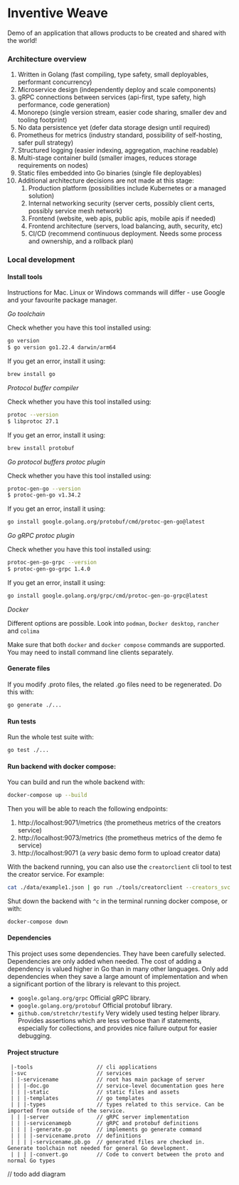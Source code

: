 # Inventive Weave

Demo of an application that allows products to be created and shared with the world!

### Architecture overview

1. Written in Golang (fast compiling, type safety, small deployables, performant concurrency)
1. Microservice design (independently deploy and scale components)
1. gRPC connections between services (api-first, type safety, high performance, code generation)
1. Monorepo (single version stream, easier code sharing, smaller dev and tooling footprint)
1. No data persistence yet (defer data storage design until required)
1. Prometheus for metrics (industry standard, possibility of self-hosting, safer pull strategy)
1. Structured logging (easier indexing, aggregation, machine readable)
1. Multi-stage container build (smaller images, reduces storage requirements on nodes)
1. Static files embedded into Go binaries (single file deployables)
1. Additional architecture decisions are not made at this stage:
   1. Production platform (possibilities include Kubernetes or a managed solution)
   1. Internal networking security (server certs, possibly client certs, possibly service mesh network)
   1. Frontend (website, web apis, public apis, mobile apis if needed)
   1. Frontend architecture (servers, load balancing, auth, security, etc)
   1. CI/CD (recommend continuous deployment. Needs some process and ownership, and a rollback plan)

### Local development

#### Install tools

Instructions for Mac. Linux or Windows commands will differ - use Google and your favourite package manager.

*Go toolchain*

Check whether you have this tool installed using:
```bash
go version
$ go version go1.22.4 darwin/arm64
```

If you get an error, install it using:
```bash
brew install go
```

*Protocol buffer compiler*

Check whether you have this tool installed using:
```bash
protoc --version
$ libprotoc 27.1
```

If you get an error, install it using:
```bash
brew install protobuf
```

*Go protocol buffers protoc plugin*

Check whether you have this tool installed using:
```bash
protoc-gen-go --version
$ protoc-gen-go v1.34.2
```

If you get an error, install it using:
```bash
go install google.golang.org/protobuf/cmd/protoc-gen-go@latest
```

*Go gRPC protoc plugin*

Check whether you have this tool installed using:
```bash
protoc-gen-go-grpc --version
$ protoc-gen-go-grpc 1.4.0
```

If you get an error, install it using:
```bash
go install google.golang.org/grpc/cmd/protoc-gen-go-grpc@latest
```

*Docker*

Different options are possible. Look into `podman`, `Docker desktop`, `rancher`
and `colima`

Make sure that both `docker` and `docker compose` commands are supported. You may need to install command line clients 
separately.

#### Generate files

If you modify .proto files, the related .go files need to be regenerated. Do this with:
```bash
go generate ./...
```

#### Run tests

Run the whole test suite with:
```bash
go test ./...
```

#### Run backend with docker compose:

You can build and run the whole backend with:
```bash
docker-compose up --build
```

Then you will be able to reach the following endpoints:
1. http://localhost:9071/metrics (the prometheus metrics of the creators service)
1. http://localhost:9073/metrics (the prometheus metrics of the demo fe service)
1. http://localhost:9071 (a _very_ basic demo form to upload creator data)

With the backend running, you can also use the `creatorclient` cli tool to test the creator service. For example:
```bash
cat ./data/example1.json | go run ./tools/creatorclient --creators_svc localhost:9070
```

Shut down the backend with `^c` in the terminal running docker compose, or with:
```bash
docker-compose down
```

#### Dependencies

This project uses some dependencies. They have been carefully selected. Dependencies are only added when needed. The cost of adding a dependency is valued 
higher in Go than in many other languages. Only add dependencies when they save a large amount of implementation and 
when a significant portion of the library is relevant to this project.

* `google.golang.org/grpc`
Official gRPC library.
* `google.golang.org/protobuf`
Official protobuf library.
* `github.com/stretchr/testify`
Very widely used testing helper library. Provides assertions which are less verbose than if statements, especially for 
collections, and provides nice failure output for easier debugging.

#### Project structure

```
 |-tools                    // cli applications 
 |-svc                      // services
 | |-servicename            // root has main package of server
 | | |-doc.go               // service-level documentation goes here
 | | |-static               // static files and assets
 | | |-templates            // go templates
 | | |-types                // types related to this service. Can be imported from outside of the service.
 | | |-server               // gRPC server implementation
 | | |-servicenamepb        // gRPC and protobuf definitions
 | | | |-generate.go        // implements go generate command
 | | | |-servicename.proto  // definitions
 | | | |-servicename.pb.go  // generated files are checked in. Generate toolchain not needed for general Go development.
 | | | |-convert.go         // Code to convert between the proto and normal Go types
```

// todo add diagram